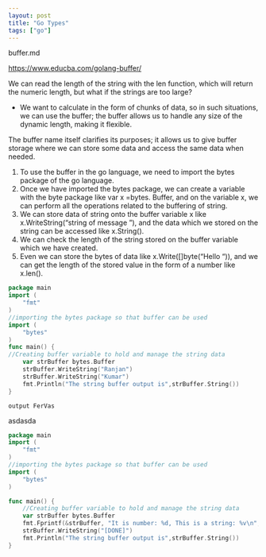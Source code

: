 ```yaml
---
layout: post
title: "Go Types"
tags: ["go"]
---
```


buffer.md

https://www.educba.com/golang-buffer/

We can read the length of the string with the len function, which will return the numeric length, but what if the strings are too large?

- We want to calculate in the form of chunks of data, so in such situations, we can use the buffer; the buffer allows us to handle any size of the dynamic length, making it flexible.

The buffer name itself clarifies its purposes; it allows us to give buffer storage where we can store some data and access the same data when needed. 

1. To use the buffer in the go language, we need to import the bytes package of the go language.
2. Once we have imported the bytes package, we can create a variable with the byte package like var x =bytes. Buffer, and on the variable x, we can perform all the operations related to the buffering of string.
3. We can store data of string onto the buffer variable x like x.WriteString(“string of message ”), and the data which we stored on the string can be accessed like x.String().
4. We can check the length of the string stored on the buffer variable which we have created.
5. Even we can store the bytes of data like x.Write([]byte(“Hello “)), and we can get the length of the stored value in the form of a number like x.len().

```go
package main
import (
	"fmt"
)
//importing the bytes package so that buffer can be used
import (
	"bytes"
)
func main() {
//Creating buffer variable to hold and manage the string data
	var strBuffer bytes.Buffer
	strBuffer.WriteString("Ranjan")
	strBuffer.WriteString("Kumar")
	fmt.Println("The string buffer output is",strBuffer.String())
}
```

```out
output FerVas
```

asdasda


```go
package main
import (
	"fmt"
)
//importing the bytes package so that buffer can be used
import (
	"bytes"
)

func main() {
	//Creating buffer variable to hold and manage the string data
	var strBuffer bytes.Buffer
	fmt.Fprintf(&strBuffer, "It is number: %d, This is a string: %v\n", 10, "Bridge")
	strBuffer.WriteString("[DONE]")
	fmt.Println("The string buffer output is",strBuffer.String())
}
```

